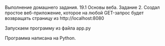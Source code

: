 Выполнение домашнего задания. 19.1 Основы веба.
Задание 2.
Создал простое веб-приложение, которое на любой GET-запрос будет возвращать страницу из http://localhost:8080

Запускаем программу из файла app.py

Программа написана на Python.
